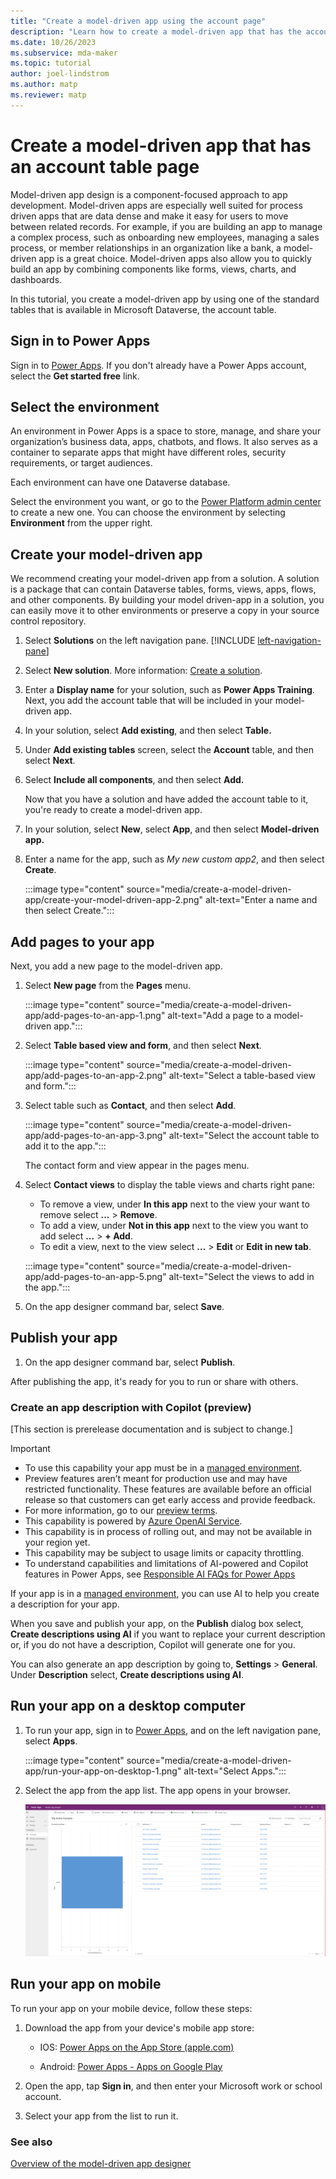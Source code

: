 ```yaml
---
title: "Create a model-driven app using the account page"
description: "Learn how to create a model-driven app that has the account table added to it."
ms.date: 10/26/2023
ms.subservice: mda-maker
ms.topic: tutorial
author: joel-lindstrom
ms.author: matp
ms.reviewer: matp
---
```

# Create a model-driven app that has an account table page

Model-driven app design is a component-focused approach to app development. Model-driven apps are especially well suited for process driven apps that are data dense and make it easy for users to move between related records. For example, if you are building an app to manage a complex process, such as onboarding new employees, managing a sales process, or member relationships in an organization like a bank, a model-driven app is a great choice. Model-driven apps also allow you to quickly build an app by combining components like forms, views, charts, and dashboards.

In this tutorial, you create a model-driven app by using one of the standard tables that is available in Microsoft Dataverse, the account table.

## Sign in to Power Apps

Sign in to [Power Apps](https://make.powerapps.com/). If you don't already have a Power Apps account, select the **Get started free** link.

## Select the environment

An environment in Power Apps is a space to store, manage, and share your organization’s business data, apps, chatbots, and flows. It also serves as a container to separate apps that might have different roles, security requirements, or target audiences.

Each environment can have one Dataverse database.

Select the environment you want, or go to the [Power Platform admin center](https://admin.powerplatform.microsoft.com/) to create a new one. You can choose the environment by selecting **Environment** from the upper right.

## Create your model-driven app

We recommend creating your model-driven app from a solution. A solution is a package that can contain Dataverse tables, forms, views, apps, flows, and other components. By building your model driven-app in a solution, you can easily move it to other environments or preserve a copy in your source control repository.

1. Select **Solutions** on the left navigation pane. [!INCLUDE [left-navigation-pane](../../includes/left-navigation-pane.md)]
1. Select **New solution**. More information: [Create a solution](/powerapps/maker/data-platform/create-solution).

1. Enter a **Display name** for your solution, such as **Power Apps Training**. Next, you add the account table that will be included in your model-driven app.

1. In your solution, select **Add existing**, and then select **Table.**

1. Under **Add existing tables** screen, select the **Account** table, and then select **Next**.

1. Select **Include all components**, and then select **Add.**

   Now that you have a solution and have added the account table to it, you're ready to create a model-driven app.

1. In your solution, select **New**, select **App**, and then select **Model-driven app.**

1. Enter a name for the app, such as *My new custom app2*, and then select **Create**.

   :::image type="content" source="media/create-a-model-driven-app/create-your-model-driven-app-2.png" alt-text="Enter a name and then select Create.":::

## Add pages to your app

Next, you add a new page to the model-driven app. 
1. Select **New page** from the **Pages** menu.

   :::image type="content" source="media/create-a-model-driven-app/add-pages-to-an-app-1.png" alt-text="Add a page to a model-driven app.":::

1. Select **Table based view and form**, and then select **Next**.

   :::image type="content" source="media/create-a-model-driven-app/add-pages-to-an-app-2.png" alt-text="Select a table-based view and form.":::

1. Select table such as **Contact**, and then select **Add**.

   :::image type="content" source="media/create-a-model-driven-app/add-pages-to-an-app-3.png" alt-text="Select the account table to add it to the app.":::

   The contact form and view appear in the pages menu.

1. Select **Contact views** to display the table views and charts right pane:
   - To remove a view, under **In this app** next to the view your want to remove select **...** > **Remove**. 
   - To add a view, under **Not in this app** next to the view you want to add select **...** > **+ Add**.
   - To edit a view, next to the view select **...** > **Edit** or **Edit in new tab**.

   :::image type="content" source="media/create-a-model-driven-app/add-pages-to-an-app-5.png" alt-text="Select the views to add in the app.":::

1. On the app designer command bar, select **Save**.

## Publish your app

1. On the app designer command bar, select **Publish**.

After publishing the app, it's ready for you to run or share with others.

### Create an app description with Copilot (preview)

[This section is prerelease documentation and is subject to change.]

> [!IMPORTANT]
> - To use this capability your app must be in a [managed  environment](/power-platform/admin/managed-environment-overview).
> - Preview features aren’t meant for production use and may have restricted functionality. These features are available before an official release so that customers can get early access and provide feedback.
> - For more information, go to our [preview terms](https://go.microsoft.com/fwlink/?linkid=2189520).
> - This capability is powered by [ Azure OpenAI Service](/azure/cognitive-services/openai/overview).
> - This capability is in process of rolling out, and may not be available in your region yet.
> - This capability  may be subject to usage limits or capacity throttling.
> - To understand capabilities and limitations of AI-powered and Copilot features in Power Apps, see [Responsible AI FAQs for Power Apps](../common/responsible-ai-overview.md)

If your app is in a [managed  environment](/power-platform/admin/managed-environment-overview), you can use AI to help you create a description for your app.

When you save and publish your app, on the **Publish** dialog box select, **Create descriptions using AI** if you want to replace your current description or, if you do not have a description, Copilot will generate one for you.

You can also generate an app description by going to, **Settings** > **General**. Under **Description** select, **Create descriptions using AI**.

## Run your app on a desktop computer

1. To run your app, sign in to [Power Apps](https://make.powerapps.com/), and  on the left navigation pane, select **Apps**.

   :::image type="content" source="media/create-a-model-driven-app/run-your-app-on-desktop-1.png" alt-text="Select Apps.":::

1. Select the app from the app list. The app opens in your browser.

   ![Simple account table app.](media/create-a-model-driven-app/run-your-app-on-desktop-2.png "Simple account table app")

## Run your app on mobile

To run your app on your mobile device, follow these steps:

1. Download the app from your device's mobile app store:

   - IOS: [‎Power Apps on the App Store (apple.com)](https://apps.apple.com/us/app/power-apps/id1047318566)

   - Android: [Power Apps - Apps on Google Play](https://play.google.com/store/apps/details?id=com.microsoft.msapps&hl=en_US&gl=US)

1. Open the app, tap **Sign in**, and then enter your Microsoft work or school account.

1. Select your app from the list to run it.

### See also
[Overview of the model-driven app designer](app-designer-overview.md)
